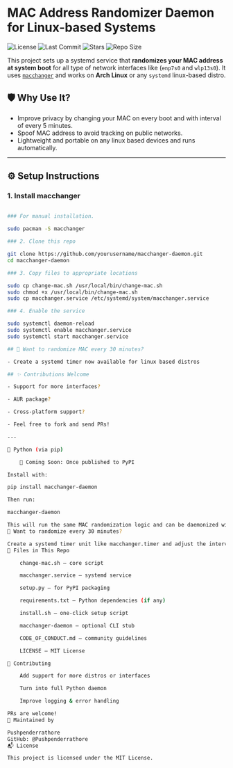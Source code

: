 # MAC Address Randomizer Daemon for Linux-based Systems

![License](https://img.shields.io/badge/license-MIT-green) 
![Last Commit](https://img.shields.io/github/last-commit/Pushpenderrathore/macchanger_daemon) 
![Stars](https://img.shields.io/github/stars/Pushpenderrathore/macchanger_daemon?style=social)
![Repo Size](https://img.shields.io/github/repo-size/Pushpenderrathore/macchanger_daemon)

This project sets up a systemd service that **randomizes your MAC address at system boot** for all type of network interfaces like (`enp7s0` and `wlp13s0`). It uses [`macchanger`](https://github.com/alobbs/macchanger) and works on **Arch Linux** or any `systemd` linux-based distro.

## 🛡️ Why Use It?

- Improve privacy by changing your MAC on every boot and with interval of every 5 minutes.
- Spoof MAC address to avoid tracking on public networks.
- Lightweight and portable on any linux based devices and runs automatically.

---

## ⚙️ Setup Instructions

### 1. Install macchanger

```bash

### For manual installation.  

sudo pacman -S macchanger 

### 2. Clone this repo

git clone https://github.com/yourusername/macchanger-daemon.git
cd macchanger-daemon

### 3. Copy files to appropriate locations

sudo cp change-mac.sh /usr/local/bin/change-mac.sh
sudo chmod +x /usr/local/bin/change-mac.sh
sudo cp macchanger.service /etc/systemd/system/macchanger.service

### 4. Enable the service

sudo systemctl daemon-reload
sudo systemctl enable macchanger.service
sudo systemctl start macchanger.service

## 🔁 Want to randomize MAC every 30 minutes?

- Create a systemd timer now available for linux based distros 

## ✨ Contributions Welcome

- Support for more interfaces?

- AUR package?

- Cross-platform support?

- Feel free to fork and send PRs!

---

🐍 Python (via pip)

    📌 Coming Soon: Once published to PyPI

Install with:

pip install macchanger-daemon

Then run:

macchanger-daemon

This will run the same MAC randomization logic and can be daemonized with cron or systemd timer.
🔁 Want to randomize every 30 minutes?

Create a systemd timer unit like macchanger.timer and adjust the interval. See docs/timer-example.md for reference (coming soon).
📄 Files in This Repo

    change-mac.sh – core script

    macchanger.service – systemd service

    setup.py – for PyPI packaging

    requirements.txt – Python dependencies (if any)

    install.sh – one-click setup script

    macchanger-daemon – optional CLI stub

    CODE_OF_CONDUCT.md – community guidelines

    LICENSE – MIT License

🤝 Contributing

    Add support for more distros or interfaces

    Turn into full Python daemon

    Improve logging & error handling

PRs are welcome!
📢 Maintained by

Pushpenderrathore
GitHub: @Pushpenderrathore
📬 License

This project is licensed under the MIT License.
